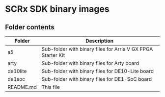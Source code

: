 # SCRx SDK binary images

## Folder contents
Folder | Description
------ | -----------
a5              | Sub-folder with binary files for Arria V GX FPGA Starter Kit
arty            | Sub-folder with binary files for Arty board
de10lite        | Sub-folder with binary files for DE10-Lite board
de1soc          | Sub-folder with binary files for DE1-SoC board
README.md       | This file

